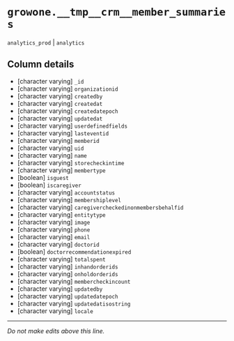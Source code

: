 # `growone.__tmp__crm__member_summaries`
`analytics_prod` | `analytics`

## Column details
* [character varying] `_id`
* [character varying] `organizationid`
* [character varying] `createdby`
* [character varying] `createdat`
* [character varying] `createdatepoch`
* [character varying] `updatedat`
* [character varying] `userdefinedfields`
* [character varying] `lasteventid`
* [character varying] `memberid`
* [character varying] `uid`
* [character varying] `name`
* [character varying] `storecheckintime`
* [character varying] `membertype`
* [boolean]   `isguest`
* [boolean]   `iscaregiver`
* [character varying] `accountstatus`
* [character varying] `membershiplevel`
* [character varying] `caregivercheckedinonmembersbehalfid`
* [character varying] `entitytype`
* [character varying] `image`
* [character varying] `phone`
* [character varying] `email`
* [character varying] `doctorid`
* [boolean]   `doctorrecommendationexpired`
* [character varying] `totalspent`
* [character varying] `inhandorderids`
* [character varying] `onholdorderids`
* [character varying] `membercheckincount`
* [character varying] `updatedby`
* [character varying] `updatedatepoch`
* [character varying] `updatedatisostring`
* [character varying] `locale`

-------------------------------------------------------------------------------
*Do not make edits above this line.*

